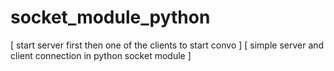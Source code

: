# socket_module_python
[  start server first then one of the clients to start convo ]
[ simple  server and client connection in python socket module ]
